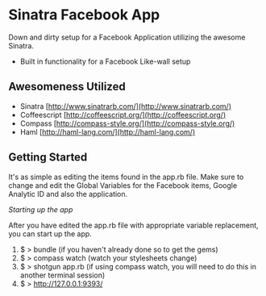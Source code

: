 Sinatra Facebook App
====================

Down and dirty setup for a Facebook Application utilizing the awesome Sinatra.

* Built in functionality for a Facebook Like-wall setup

Awesomeness Utilized
--------------------

* Sinatra [http://www.sinatrarb.com/](http://www.sinatrarb.com/)
* Coffeescript [http://coffeescript.org/](http://coffeescript.org/)
* Compass [http://compass-style.org/](http://compass-style.org/)
* Haml [http://haml-lang.com/](http://haml-lang.com/)


Getting Started
---------------

It's as simple as editing the items found in the app.rb file. Make sure to change and edit the Global Variables for the Facebook items, Google Analytic ID and also the application.

*Starting up the app*

After you have edited the app.rb file with appropriate variable replacement, you can start up the app.

1. $ > bundle (if you haven't already done so to get the gems)
2. $ > compass watch  (watch your stylesheets change)
3. $ > shotgun app.rb (if using compass watch, you will need to do this in another terminal session)
4. $ > http://127.0.0.1:9393/


